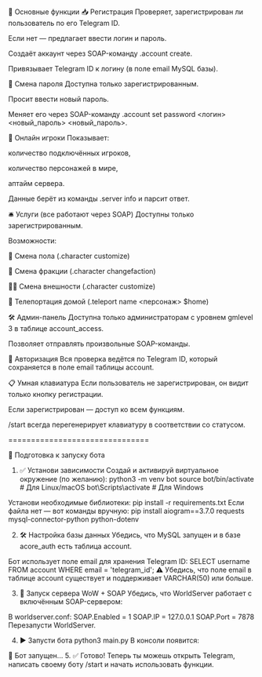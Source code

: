 🧠 Основные функции
📥 Регистрация
Проверяет, зарегистрирован ли пользователь по его Telegram ID.

Если нет — предлагает ввести логин и пароль.

Создаёт аккаунт через SOAP-команду .account create.

Привязывает Telegram ID к логину (в поле email MySQL базы).

🔐 Смена пароля
Доступна только зарегистрированным.

Просит ввести новый пароль.

Меняет его через SOAP-команду .account set password <логин> <новый_пароль> <новый_пароль>.

👥 Онлайн игроки
Показывает:

количество подключённых игроков,

количество персонажей в мире,

аптайм сервера.

Данные берёт из команды .server info и парсит ответ.

🛎 Услуги (все работают через SOAP)
Доступны только зарегистрированным.

Возможности:

🔁 Смена пола (.character customize)

🔄 Смена фракции (.character changefaction)

🧑‍🎨 Смена внешности (.character customize)

📍 Телепортация домой (.teleport name <персонаж> $home)

🛠️ Админ-панель
Доступна только администраторам с уровнем gmlevel 3 в таблице account_access.

Позволяет отправлять произвольные SOAP-команды.

🔐 Авторизация
Вся проверка ведётся по Telegram ID, который сохраняется в поле email таблицы account.

📋 Умная клавиатура
Если пользователь не зарегистрирован, он видит только кнопку регистрации.

Если зарегистрирован — доступ ко всем функциям.

/start всегда перегенерирует клавиатуру в соответствии со статусом.

===============================

🚀 Подготовка к запуску бота
1. ✅ Установи зависимости
Создай и активируй виртуальное окружение (по желанию):
python3 -m venv bot
source bot/bin/activate  # Для Linux/macOS
bot\Scripts\activate     # Для Windows

Установи необходимые библиотеки:
pip install -r requirements.txt
Если файла нет — вот команды вручную:
pip install aiogram==3.7.0 requests mysql-connector-python python-dotenv

2. 🛠️ Настройка базы данных
Убедись, что MySQL запущен и в базе acore_auth есть таблица account.

Бот использует поле email для хранения Telegram ID:
SELECT username FROM account WHERE email = 'telegram_id';
⚠️ Убедись, что поле email в таблице account существует и поддерживает VARCHAR(50) или больше.

3. 📡 Запуск сервера WoW + SOAP
Убедись, что WorldServer работает с включённым SOAP-сервером:

В worldserver.conf:
SOAP.Enabled = 1
SOAP.IP = 127.0.0.1
SOAP.Port = 7878
Перезапусти WorldServer.

4. ▶️ Запусти бота
python3 main.py
В консоли появится:

🚀 Бот запущен...
5. ✅ Готово!
Теперь ты можешь открыть Telegram, написать своему боту /start и начать использовать функции.
